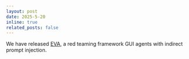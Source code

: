 ```yaml
---
layout: post
date: 2025-5-20
inline: true
related_posts: false
---
```


We have released [EVA](https://arxiv.org/abs/2505.14289), a red teaming framework GUI agents with indirect prompt injection.
